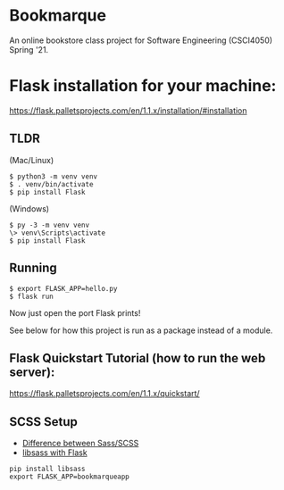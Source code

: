 # Bookmarque
An online bookstore class project for Software Engineering (CSCI4050) Spring '21.

# Flask installation for your machine:
https://flask.palletsprojects.com/en/1.1.x/installation/#installation

## TLDR
(Mac/Linux)
```
$ python3 -m venv venv
$ . venv/bin/activate
$ pip install Flask
```

(Windows)
```
$ py -3 -m venv venv
\> venv\Scripts\activate
$ pip install Flask
```

## Running
```
$ export FLASK_APP=hello.py
$ flask run
```
Now just open the port Flask prints!

See below for how this project is run as a package instead of a module.

## Flask Quickstart Tutorial (how to run the web server):
https://flask.palletsprojects.com/en/1.1.x/quickstart/

## SCSS Setup
- [Difference between Sass/SCSS](https://www.geeksforgeeks.org/what-is-the-difference-between-scss-and-sass)
- [libsass with Flask](https://sass.github.io/libsass-python/frameworks/flask.html)

```
pip install libsass
export FLASK_APP=bookmarqueapp
```

